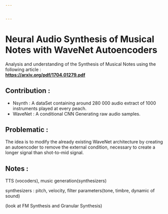 ```yaml
---


---
```


<h1 id="neural-audio-synthesis-of-musical-notes-with-wavenet-autoencoders">Neural Audio Synthesis of Musical Notes with WaveNet Autoencoders</h1>
<p>Analysis and understanding of the Synthesis of Musical Notes using the following article :<br>
<strong><a href="https://arxiv.org/pdf/1704.01279.pdf">https://arxiv.org/pdf/1704.01279.pdf</a></strong></p>
<h2 id="contribution-">Contribution :</h2>
<ul>
<li>Nsynth : A dataSet containing around 280 000 audio extract of 1000 instruments played at every peach.</li>
<li>WaveNet : A conditional CNN Generating raw audio samples.</li>
</ul>
<h2 id="problematic-">Problematic :</h2>
<p>The idea is to modify the already existing WaveNet architecture by creating an autoencoder to remove the external condition, necessary to create a longer signal than shot-to-mid signal.</p>
<h2 id="notes-">Notes :</h2>
<p>TTS (vocoders), music generation(synthesizers)</p>
<p>synthesizers : pitch, velocity, filter parameters(tone, timbre, dynamic of sound)</p>
<p>(look at FM Synthesis and Granular Synthesis)</p>


